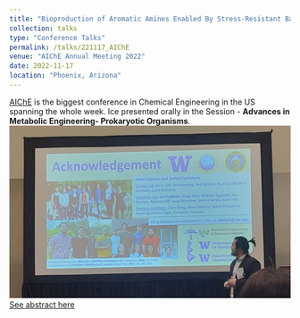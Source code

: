 ```yaml
---
title: "Bioproduction of Aromatic Amines Enabled By Stress-Resistant Bacteria"
collection: talks
type: "Conference Talks"
permalink: /talks/221117_AIChE
venue: "AIChE Annual Meeting 2022"
date: 2022-11-17
location: "Phoenix, Arizona"
---
```


[AIChE](https://www.aiche.org/conferences/aiche-annual-meeting/2022) is the biggest conference in Chemical Engineering in the US spanning the whole week.
Ice presented orally in the Session - <b>Advances in Metabolic Engineering- Prokaryotic Organisms</b>. 
<br/><img src='/images/Cholpisit_AIChE-2022.jpg'>
[See abstract here](https://www.aiche.org/academy/conferences/aiche-annual-meeting/2022/proceeding/paper/594b-bioproduction-aromatic-amines-enabled-stress-resistant-bacteria)